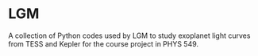 # LGM
A collection of Python codes used by LGM to study exoplanet light curves from TESS and Kepler for the course project in PHYS 549.
